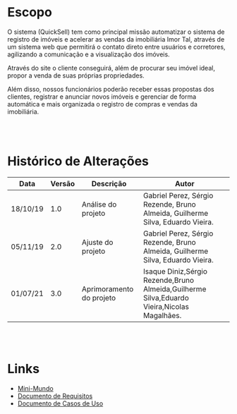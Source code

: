 # **Escopo**

O sistema (QuickSell) tem como principal missão automatizar o sistema de registro de imóveis e acelerar as vendas da imobiliária Imor Tal, através de um sistema web que permitirá o contato direto entre usuários e corretores, agilizando a comunicação e a visualização dos imóveis.

Através do site o cliente conseguirá, além de procurar seu imóvel ideal, propor a venda de suas próprias propriedades.

Além disso, nossos funcionários poderão receber essas propostas dos clientes, registrar e anunciar novos imóveis e gerenciar de forma automática e mais organizada o registro de compras e vendas da imobiliária.

</br> </br>


# **Histórico de Alterações**

| **Data** | **Versão** | **Descrição** | **Autor** |
| --- | --- | --- | --- |
| 18/10/19 | 1.0 | Análise do projeto | Gabriel Perez, Sérgio Rezende, Bruno Almeida, Guilherme Silva, Eduardo Vieira. |
| 05/11/19 | 2.0 | Ajuste do projeto | Gabriel Perez, Sérgio Rezende, Bruno Almeida, Guilherme Silva, Eduardo Vieira. |
| 01/07/21 | 3.0 | Aprimoramento do projeto | Isaque Diniz,Sérgio Rezende,Bruno Almeida,Guilherme Silva,Eduardo Vieira,Nicolas Magalhães. |

</br> </br>

# **Links**
- [Mini-Mundo](\Documentação\Mini-Mundo.md)
- [Documento de Requisitos](/Documentação/Documento_de_Requisitos.md)
- [Documento de Casos de Uso](/Documentação/Casos_de_Uso/Casos_de_Uso.md)
